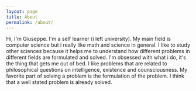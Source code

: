 ```yaml
---
layout: page
title: About
permalink: /about/
---
```


Hi, I'm Giuseppe. I'm a self learner (i left university). My main field is computer science but i really like math and science in general. I like to study other sciences because it helps me to understand how different problems in different fields are formulated and solved. I'm obsessed with what i do, it's the thing that gets me out of bed. I like problems that are related to philosophical questions on intelligence, existence and counsciousness. My favorite part of solving a problem is the formulation of the problem. I think that a well stated problem is already solved.